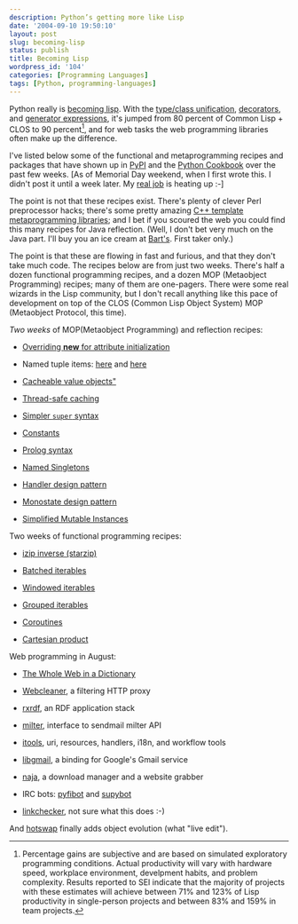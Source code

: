 ```yaml
---
description: Python’s getting more like Lisp
date: '2004-09-10 19:50:10'
layout: post
slug: becoming-lisp
status: publish
title: Becoming Lisp
wordpress_id: '104'
categories: [Programming Languages]
tags: [Python, programming-languages]
---
```


Python really is [becoming lisp][google-becoming-lisp].  With the [type/class unification](http://www.python.org/2.2/descrintro.html), [decorators](http://www.python.org/cgi-bin/moinmoin/PythonDecorators), and [generator expressions](http://www.python.org/peps/pep-0289.html), it's jumped from 80 percent of Common Lisp + CLOS to 90 percent[^1], and for web tasks the web programming libraries often make up the difference.

I've listed below some of the functional and metaprogramming recipes and packages that have shown up in [PyPI](http://www.python.org/pypi) and the [Python Cookbook](http://aspn.activestate.com/ASPN/Python/Cookbook/) over the past few weeks.  [As of Memorial Day weekend, when I first wrote this.  I didn't post it until a week later.  My [real job](http://laszlosystems.com) is heating up :-]

The point is not that these recipes exist.  There's plenty of clever Perl preprocessor hacks; there's some pretty amazing [C++ template metaprogramming libraries](http://www.google.com/search?q=c%2B%2B+template+metaprogramming); and I bet if you scoured the web you could find this many recipes for Java reflection.  (Well, I don't bet very much on the Java part.  I'll buy you an ice cream at [Bart's](http://www.amherstarea.com/business/index.cfm/fa/showBusiness/CompanyID/138.cfm). First taker only.)

The point is that these are flowing in fast and furious, and that they don't take much code.  The recipes below are from just two weeks.  There's half a dozen functional programming recipes, and a dozen MOP (Metaobject Programming) recipes; many of them are one-pagers.  There were some real wizards in the Lisp community, but I don't recall anything like this pace of development on top of the CLOS (Common Lisp Object System) MOP (Metaobject Protocol, this time).

_Two weeks_ of MOP(Metaobject Programming) and reflection recipes:

* [Overriding __new__ for attribute initialization](http://aspn.activestate.com/ASPN/Cookbook/Python/Recipe/303059)

* Named tuple items: [here](http://aspn.activestate.com/ASPN/Cookbook/Python/Recipe/303439) and [here](http://aspn.activestate.com/ASPN/Cookbook/Python/Recipe/303481)

* [Cacheable value objects"](http://aspn.activestate.com/ASPN/Cookbook/Python/Recipe/302699)

* [Thread-safe caching](http://aspn.activestate.com/ASPN/Cookbook/Python/Recipe/302997)

* [Simpler `super` syntax](http://aspn.activestate.com/ASPN/Cookbook/Python/Recipe/286195)

* [Constants](http://aspn.activestate.com/ASPN/Cookbook/Python/Recipe/65207)

* [Prolog syntax](http://aspn.activestate.com/ASPN/Cookbook/Python/Recipe/303057)

* [Named Singletons](http://aspn.activestate.com/ASPN/Cookbook/Python/Recipe/286206)

* [Handler design pattern](http://aspn.activestate.com/ASPN/Cookbook/Python/Recipe/302422)

* [Monostate design pattern](http://aspn.activestate.com/ASPN/Cookbook/Python/Recipe/66531)

* [Simplified Mutable Instances](http://aspn.activestate.com/ASPN/Cookbook/Python/Recipe/299777)

Two weeks of functional programming recipes:

* [izip inverse (starzip)](http://aspn.activestate.com/ASPN/Cookbook/Python/Recipe/302325)

* [Batched iterables](http://aspn.activestate.com/ASPN/Cookbook/Python/Recipe/303279)

* [Windowed iterables](http://aspn.activestate.com/ASPN/Cookbook/Python/Recipe/299529)

* [Grouped iterables](http://aspn.activestate.com/ASPN/Cookbook/Python/Recipe/303060)

* [Coroutines](http://aspn.activestate.com/ASPN/Cookbook/Python/Recipe/300019)

* [Cartesian product](http://aspn.activestate.com/ASPN/Cookbook/Python/Recipe/302478)

Web programming in August:

* [The Whole Web in a Dictionary](http://www.mnot.net/blog/2004/07/31/http_py)

* [Webcleaner](http://webcleaner.sourceforge.net/), a filtering HTTP proxy

* [rxrdf](http://rx4rdf.sf.net/), an RDF application stack

* [milter](http://www.bmsi.com/python/milter.html), interface to sendmail milter API

* [itools](:http://sf.net/projects/lleu), uri, resources, handlers, i18n, and workflow tools

* [libgmail](http://libgmail.sourceforge.net/), a binding for Google's Gmail service

* [naja](http://www.keyphrene.com/), a download manager and a website grabber

* IRC bots: [pyfibot](http://tefra.fi/software/) and [supybot](http://supybot.sf.net/)

* [linkchecker](http://linkchecker.sourceforge.net/), not sure what this does :-)

And [hotswap](http://www.krause-software.de/python/) finally adds object evolution (what "live edit").

[^1]: Percentage gains are subjective and are based on simulated exploratory programming conditions.  Actual productivity will vary with hardware speed, workplace environment, develpment habits, and problem complexity.  Results reported to SEI indicate that the majority of projects with these estimates will achieve between 71% and 123% of Lisp productivity in single-person projects and between 83% and 159% in team projects.

[google-becoming-lisp]: http://www.google.com/search?q=%22becoming+lisp%22
